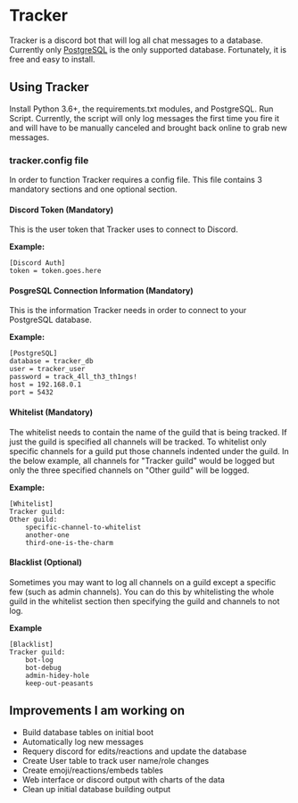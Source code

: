 # Tracker
Tracker is a discord bot that will log all chat messages to a database. Currently only [PostgreSQL](https://www.postgresql.org/) is the only supported database. Fortunately, it is free and easy to install.

## Using Tracker
Install Python 3.6+, the requirements.txt modules, and PostgreSQL. Run Script. Currently, the script will only log messages the first time you fire it and will have to be manually canceled and brought back online to grab new messages.

### tracker.config file
In order to function Tracker requires a config file. This file contains 3 mandatory sections and one optional section.

#### Discord Token (Mandatory)
This is the user token that Tracker uses to connect to Discord.

**Example:**
```
[Discord Auth]
token = token.goes.here
```

#### PosgreSQL Connection Information (Mandatory)
This is the information Tracker needs in order to connect to your PostgreSQL database.

**Example:**
```
[PostgreSQL]
database = tracker_db
user = tracker_user
password = track_4ll_th3_th1ngs!
host = 192.168.0.1
port = 5432
```

#### Whitelist (Mandatory)
The whitelist needs to contain the name of the guild that is being tracked.  If just the guild is specified all channels will be tracked.  To whitelist only specific channels for a guild put those channels indented under the guild.  In the below example, all channels for "Tracker guild" would be logged but only the three specified channels on "Other guild" will be logged.

**Example:**
```
[Whitelist]
Tracker guild:
Other guild:
	specific-channel-to-whitelist
	another-one
	third-one-is-the-charm
```

#### Blacklist (Optional)
Sometimes you may want to log all channels on a guild except a specific few (such as admin channels).  You can do this by whitelisting the whole guild in the whitelist section then specifying the guild and channels to not log.

**Example**
```
[Blacklist]
Tracker guild:
	bot-log
	bot-debug
	admin-hidey-hole
	keep-out-peasants
```


## Improvements I am working on

* Build database tables on initial boot
* Automatically log new messages
* Requery discord for edits/reactions and update the database
* Create User table to track user name/role changes
* Create emoji/reactions/embeds tables
* Web interface or discord output with charts of the data
* Clean up initial database building output
